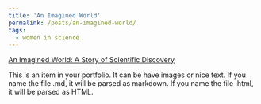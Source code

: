 ```yaml
---
title: 'An Imagined World'
permalink: /posts/an-imagined-world/
tags:
  - women in science
---
```


[An Imagined World: A Story of Scientific Discovery](https://www.amazon.com/Imagined-World-Story-Scientific-Discovery/dp/0140062041)

This is an item in your portfolio. It can be have images or nice text. If you name the file .md, it will be parsed as markdown. If you name the file .html, it will be parsed as HTML. 
